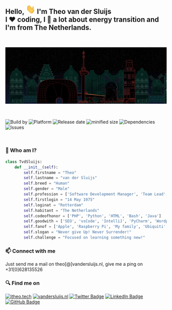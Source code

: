 <h2>
    Hello, <img src="https://raw.githubusercontent.com/tvdsluijs/tvdsluijs/main/wave.gif" style="max-width:30px" width="30px" height="30p"/> I'm Theo van der Sluijs <br/>
    I ❤️ coding, I 🤔 a lot about energy transition and I'm from The Netherlands.
    
</h2>
<br/>

![From Holland!](https://raw.githubusercontent.com/tvdsluijs/tvdsluijs/main/itheo-background.jpeg)

<br/>

![Build by](https://img.shields.io/badge/Build-By%202-yellow) ![Platform](https://img.shields.io/badge/Platform-Human%201.0-blue) ![Release date](https://img.shields.io/badge/Release%20date-14%20May%201975-orange) ![minified size](https://img.shields.io/badge/minified%20size-1.70mtr-brightgreen) ![Dependencies](https://img.shields.io/badge/Dependencies-Wife%20%26%20Kids-red) ![Issues](https://img.shields.io/badge/Issues-Some-green)

<br/>

### 🚀 Who am I?

```python
class TvdSluijs:
    def __init__(self):
        self.firstname = "Theo"
        self.lastname = "van der Sluijs"
        self.breed = "Human"
        self.gender = "Male"
        self.profession = ['Software Development Manager', 'Team Lead', 'Developer']
        self.firstlogin = "14 May 1975"
        self.loginat = "Rotterdam"
        self.habitant = "The Netherlands"
        self.codeofhonor = ['PHP', 'Python', 'HTML', 'Bash', 'Java']
        self.goodwith = ['SEO', 'vsCode', 'IntelliJ', 'PyCharm', 'Wordpress', 'Divi']
        self.fanof = ['Apple', 'Raspberry Pi', 'My family', 'Ubiquiti', 'Star Trek', 'MTB']
        self.slogan = "Never give Up! Never Surrender!"
        self.challenge = "Focused on learning something new!"
```
### 📫 Connect with me


Just send me a mail on theo[@]vandersluijs.nl, give me a ping on +31[0]628135526


### 🔍 Find me on
[![itheo.tech](https://img.shields.io/badge/iTheo-100000?style=for-the-badge&logo=Ghost&logoColor=brightgreen)](https://itheo.tech)
[![vandersluijs.nl](https://img.shields.io/badge/vanderSluijs-100000?style=for-the-badge&logo=WordPress&logoColor=brightgreen)](https://vandersluijs.nl)
[![Twitter Badge](https://img.shields.io/badge/Twitter-1DA1F2?style=for-the-badge&logo=twitter&logoColor=white)](https://twitter.com/itheo_nl)
[![LinkedIn Badge](https://img.shields.io/badge/LinkedIn-0077B5?style=for-the-badge&logo=linkedin&logoColor=white)](https://www.linkedin.com/in/tvandersluijs/)
[![GitHub Badge](https://img.shields.io/badge/GitHub-100000?style=for-the-badge&logo=github&logoColor=white)](https://github.com/tvdsluijs)

